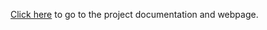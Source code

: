 [Click here](https://wolfnet-computing.damnserver.com/WolfNet-6502-WBC) to go to the project documentation and webpage.
